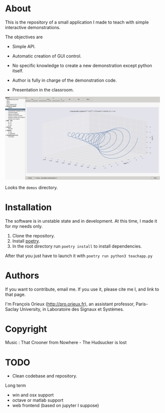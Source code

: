 # About

This is the repository of a small application I made to teach with simple
interactive demonstrations.

The objectives are

- Simple API.

- Automatic creation of GUI control.

- No specific knowledge to create a new demonstration except python itself.

- Author is fully in charge of the demonstration code.

- Presentation in the classroom.

![demo.gif](demo.gif "Demo")

Looks the `demos` directory.

# Installation

The software is in unstable state and in development. At this time, I made it
for *my* needs only.

1. Clone the repository.
2. Install [poetry](https://python-poetry.org/).
3. In the root directory run `poetry install` to install dependencies.

After that you just have to launch it with `poetry run python3 teachapp.py`

# Authors

If you want to contribute, email me. If you use it, please cite me I, and link
to that page.

I'm François Orieux (http://pro.orieux.fr), an assistant professor,
Paris-Saclay University, in Laboratoire des Signaux et Systèmes.

# Copyright

Music : That Crooner from Nowhere - The Hudsucker is lost

# TODO

- Clean codebase and repository.

Long term

- win and osx support
- octave or matlab support
- web frontend (based on jupyter I suppose)
